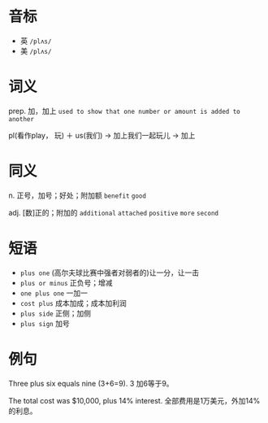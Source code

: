 # 音标

- 英 `/plʌs/`
- 美 `/plʌs/`

# 词义

prep. 加，加上
`used to show that one number or amount is added to another`



pl(看作play， 玩) ＋ us(我们) → 加上我们一起玩儿 → 加上

# 同义

n. 正号，加号；好处；附加额
`benefit` `good`

adj. [数]正的；附加的
`additional` `attached` `positive` `more` `second`

# 短语

- `plus one` (高尔夫球比赛中强者对弱者的)让一分，让一击
- `plus or minus` 正负号；增减
- `one plus one` 一加一
- `cost plus` 成本加成；成本加利润
- `plus side` 正侧；加侧
- `plus sign` 加号

# 例句

Three plus six equals nine (3+6=9).
3 加6等于9。

The total cost was $10,000, plus 14% interest.
全部费用是1万美元，外加14%的利息。


